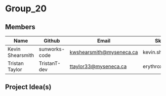 # Group_20

## Members
| Name        | Github    | Email                       | Skype         |
| ----------- | --------- | --------------------------- | ------------- |
| Kevin Shearsmith  | sunworks-code | kwshearsmith@myseneca.ca | kevin.shearsmith |
| Tristan Taylor | TristanT-dev | ttaylor33@myseneca.ca  | erythroxlym


## Project Idea(s)